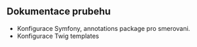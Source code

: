 ## Dokumentace prubehu

- Konfigurace Symfony, annotations package pro smerovani.
- Konfigurace Twig templates
